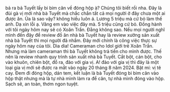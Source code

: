 bả ra bả Tuyết lấy bi bim cân về đóng hộp à? Chúng tôi biết rồi nha. Đây là đùi gà vị mới nhà bà Tuyết mà chắc chắn tất cả mọi người ở đây chưa một ai được ăn. Ủa là sao vậy? không hiểu luôn á. Lương 5 triệu mà cứ bỏ làm thế anh. Dạ xin lỗi ạ. Vâng em vào việc đây mà. 5 triệu cũng cứ bỏ. Đồng hành với tôi ngày hôm nay sẽ có Xoăn Trần. Đằng không sao. Nếu mọi người nghĩ mình đến đây để review đồ ăn nhà bà Tuyết hay là review xưởng sản xuất nhà bà Tuyết thì mọi người đã nhầm. Đây mới chính là công việc thực sự ngày hôm nay của tôi. Dìa dìa! Cameraman cho Idol giới trẻ Xoăn Trần. Nhưng mà làm cameraman thì bà Tuyết không trả tiền cho mình được. Thế nên là review nhanh quy trình sản xuất nhà bà Tuyết. Cắt bột, cán bột, cho vào khuôn, chiên bột, đổ ra, đảo với gia vị. A! đảo với gia vị thì đây là một loại gia vị mới sẽ được ra mắt vào ngày 20 tháng 8 năm 2024. Bật mí: vị tê cay. Đem đi đóng hộp, dán tem, kết luận là bà Tuyết đóng bi bim cân vào hộp thật nhưng mà là tự nhà mình làm ra để cân, tự nhà mình đóng vào hộp. Sạch sẽ, an toàn, thơm ngon tuyệt.